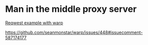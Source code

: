 # Man in the middle proxy server

[Reqwest example with warp](https://github.com/seanmonstar/warp/issues/319#issue-525659230)

https://github.com/seanmonstar/warp/issues/448#issuecomment-587174177

